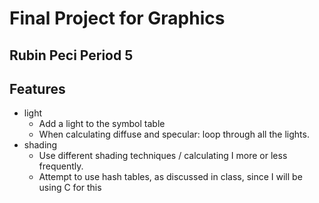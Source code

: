 # Final Project for Graphics
## Rubin Peci Period 5

## Features
- light
	- Add a light to the symbol table
	- When calculating diffuse and specular: loop through all the lights.
- shading
	- Use different shading techniques / calculating I more or less frequently.
	- Attempt to use hash tables, as discussed in class, since I will be using C for this 
